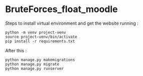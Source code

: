 # BruteForces_float_moodle
Steps to install virtual environment and get the website running : 

```
python -m venv project-venv
source project-venv/bin/activate
pip install -r requirements.txt 
```
After this :
```
python manage.py makemigrations
python manage.py migrate
python manage.py runserver
```
